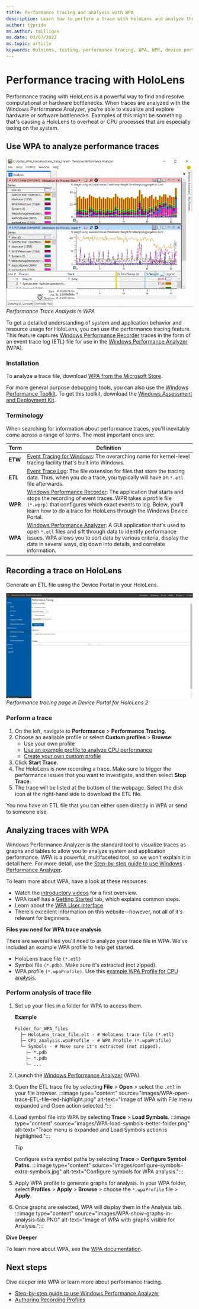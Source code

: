 ```yaml
---
title: Performance tracing and analysis with WPA
description: Learn how to perform a trace with HoloLens and analyze the trace in WPA.
author: typride
ms.author: tmilligan
ms.date: 03/07/2022
ms.topic: article
keywords: HoloLens, testing, performance tracing, WPA, WPR, device portal
---
```

# Performance tracing with HoloLens
Performance tracing with HoloLens is a powerful way to find and resolve computational or hardware bottlenecks. When traces are analyzed with the Windows Performance Analyzer, you're able to visualize and explore hardware or software bottlenecks. Examples of this might be something that's causing a HoloLens to overheat or CPU processes that are especially taxing on the system.

## Use WPA to analyze performance traces

![Performance Trace analysis in WPA](images/WPA-show-graphs-in-analysis-tab.PNG)<br>
*Performance Trace Analysis in WPA*

To get a detailed understanding of system and application behavior and resource usage for HoloLens, you can use the performance tracing feature.
This feature captures [Windows Performance Recorder](/previous-versions/windows/it-pro/windows-8.1-and-8/hh448205(v=win.10)) traces in the form of an event trace log (ETL) file for use in the [Windows Performance Analyzer](/previous-versions/windows/it-pro/windows-8.1-and-8/hh448170(v=win.10)) (WPA).

### Installation

To analyze a trace file, download [WPA from the Microsoft Store](https://www.microsoft.com/en-us/p/windows-performance-analyzer/9n0w1b2bxgnz).

For more general purpose debugging tools, you can also use the [Windows Performance Toolkit](/windows-hardware/test/wpt/). To get this toolkit, download the [Windows Assessment and Deployment Kit](/windows-hardware/get-started/adk-install).

### Terminology

When searching for information about performance traces, you'll inevitably come across a range of terms. The most important ones are:


|Term  |Definition  |
|---------|---------|
|**ETW**     |  [Event Tracing for Windows](/windows/win32/etw/about-event-tracing): The overarching name for kernel-level tracing facility that's built into Windows.       |
|**ETL**    |  [Event Trace Log](/windows-hardware/drivers/devtest/trace-log): The file extension for files that store the tracing data. Thus, when you do a trace, you typically will have an `*.etl` file afterwards.       |
|**WPR**    | [Windows Performance Recorder](/windows-hardware/test/wpt/windows-performance-recorder): The application that starts and stops the recording of event traces. WPR takes a profile file `(*.wprp)` that configures which exact events to log. Below, you’ll learn how to do a trace for HoloLens through the Windows Device Portal.        |
|**WPA**    |  [Windows Performance Analyzer](/windows-hardware/test/wpt/windows-performance-analyzer): A GUI application that's used to open `*.etl` files and sift through data to identify performance issues. WPA allows you to sort data by various criteria, display the data in several ways, dig down into details, and correlate information.       |

## Recording a trace on HoloLens

Generate an ETL file using the Device Portal in your HoloLens.

![Performance tracing page in Device Portal for HoloLens 2](images/using-windows-portal-img-08.png)<br>
*Performance tracing page in Device Portal for HoloLens 2*

### Perform a trace

1. On the left, navigate to **Performance** > **Performance Tracing**.
2. Choose an available profile or select **Custom profiles** > **Browse**:
   - Use your own profile
   - [Use an example profile to analyze CPU performance](https://aka.ms/CPUProfileforDevicePortal)
   - [Create your own custom profile](/windows-hardware/test/wpt/authoring-recording-profiles/)
6. Click **Start Trace**.
7. The HoloLens is now recording a trace. Make sure to trigger the performance issues that you want to investigate, and then select **Stop Trace**.
8. The trace will be listed at the bottom of the webpage. Select the disk icon at the right-hand side to download the ETL file.

You now have an ETL file that you can either open directly in WPA or send to someone else.

## Analyzing traces with WPA

Windows Performance Analyzer is the standard tool to visualize traces as graphs and tables to allow you to analyze system and application performance. WPA is a powerful, multifaceted tool, so we won't explain it in detail here. For more detail, use the [Step-by-step guide to use Windows Performance Analyzer](/windows-hardware/test/wpt/wpa-step-by-step-guide).


To learn more about WPA, have a look at these resources:

* Watch the [introductory videos](/windows-hardware/test/wpt/windows-performance-analyzer) for a first overview.
* WPA itself has a [Getting Started](/windows-hardware/test/wpt/wpa-in-product-getting-started-help) tab, which explains common steps.
* Learn about the [WPA User Interface](/windows-hardware/test/wpt/introduction-to-the-wpa-user-interface).
* There's excellent information on this website--however, not all of it's relevant for beginners.

**Files you need for WPA trace analysis**

There are several files you'll need to analyze your trace file in WPA. We've included an example WPA profile to help get started.

* HoloLens trace file `(*.etl)`
* Symbol file `(*.pdb)`. Make sure it's extracted (not zipped).
* WPA profile `(*.wpaProfile)`. Use this [example WPA Profile for CPU analysis](https://aka.ms/CPUProfileforWPA).


### Perform analysis of trace file

1. Set up your files in a folder for WPA to access them.

    **Example**

    ```text
    Folder_for_WPA_files
      ├─ HoloLens_trace_file.elt - # HoloLens trace file (*.etl)
      ├─ CPU_analysis.wpaProfile - # WPA Profile (*.wpaProfile)
      └─ Symbols - # Make sure it's extracted (not zipped).
        ├─ *.pdb
        ├─ *.pdb
        └─ ...
    ```

2. Launch the [Windows Performance Analyzer](https://www.microsoft.com/store/productId/9N0W1B2BXGNZ) (WPA).
3. Open the ETL trace file by selecting **File** > **Open** > select the `.etl` in your file browser.
:::image type="content" source="images/WPA-open-trace-ETL-file-red-highlight.png" alt-text="Image of WPA with File menu expanded and Open action selected.":::
4. Load symbol file into WPA by selecting **Trace** > **Load Symbols**.
    :::image type="content" source="images/WPA-load-symbols-better-folder.png" alt-text="Trace menu is expanded and Load Symbols action is highlighted.":::
    > [!TIP]
    > Configure extra symbol paths by selecting **Trace** > **Configure Symbol Paths**.
      :::image type="content" source="images/configure-symbols-extra-symbols.jpg" alt-text="Configure symbols for WPA analysis.":::
5. Apply WPA profile to generate graphs for analysis. In your WPA folder, select **Profiles** > **Apply** > **Browse** > choose the `*.wpaProfile` file > **Apply**.
6. Once graphs are selected, WPA will display them in the Analysis tab.
    :::image type="content" source="images/WPA-show-graphs-in-analysis-tab.PNG" alt-text="Image of WPA with graphs visible for Analysis.":::

**Dive Deeper**

To learn more about WPA, see the [WPA documentation](/windows-hardware/test/wpt/windows-performance-analyzer).

## Next steps
Dive deeper into WPA or learn more about performance tracing.
- [Step-by-step guide to use Windows Performance Analyzer](/windows-hardware/test/wpt/wpa-step-by-step-guide.md)
- [Authoring Recording Profiles](/windows-hardware/test/wpt/authoring-recording-profiles)
